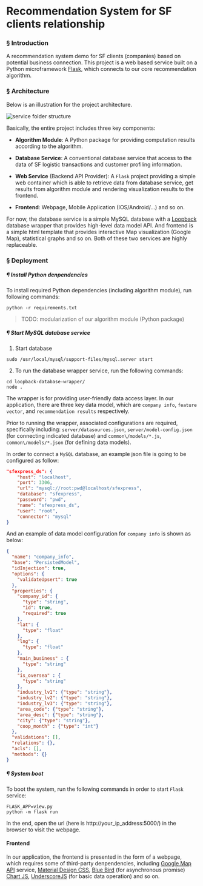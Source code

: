 Recommendation System for SF clients relationship
===

### § Introduction

A recommendation system demo for SF clients (companies) based on potential business connection. This project is a web based service built on a Python microframework [Flask](http://flask.pocoo.org/), which connects to our core recommendation algorithm.

### § Architecture

Below is an illustration for the project architecture.

![service folder structure](https://github.com/meowoodie/sparkling-logistics/blob/master/demo/imgs/architecture.png)

Basically, the entire project includes three key components:

- **Algorithm Module**: A Python package for providing computation results according to the algorithm.

- **Database Service**: A conventional database service that access to the data of SF logistic transactions and customer profiling information.
- **Web Service** (Backend API Provider): A `Flask` project providing a simple web container which is able to retrieve data from database service, get results from algorithm module and rendering visualization results to the frontend.
- **Frontend**: Webpage, Mobile Application (IOS/Android/...) and so on.

For now, the database service is a simple MySQL database with a [Loopback](https://loopback.io/) database wrapper that provides high-level data model API. And frontend is a simple html template that provides interactive Map visualization (Google Map), statistical graphs and so on. Both of these two services are highly replaceable.

### § Deployment

##### ¶ Install Python denpendencies

To install required Python dependencies (including algorithm module), run following commands:
```
python -r requirements.txt
```

> TODO: modularization of our algorithm module (Python package)

##### ¶ Start MySQL database service

1. Start database
```
sudo /usr/local/mysql/support-files/mysql.server start
```
2. To run the database wrapper service, run the following commands:
```
cd loopback-database-wrapper/
node .
```
The wrapper is for providing user-friendly data access layer. In our application, there are three key data model, which are `company info`, `feature vector`, and `recommendation results` respectively.

Prior to running the wrapper, associated configurations are required, specifically including: `server/datasources.json`, `server/model-config.json` (for connecting indicated database) and `common\/models/*.js`, `common\/models/*.json` (for defining data models).

In order to connect a `MySQL` database, an example json file is going to be configured as follow:
```json
"sfexpress_ds": {
    "host": "localhost",
    "port": 3306,
    "url": "mysql://root:pwd@localhost/sfexpress",
    "database": "sfexpress",
    "password": "pwd",
    "name": "sfexpress_ds",
    "user": "root",
    "connector": "mysql"
}
```
And an example of data model configuration for `company info` is shown as below:
```json
{
  "name": "company_info",
  "base": "PersistedModel",
  "idInjection": true,
  "options": {
    "validateUpsert": true
  },
  "properties": {
    "company_id": {
      "type": "string",
      "id": true,
      "required": true
    },
    "lat": {
      "type": "float"
    },
    "lng": {
      "type": "float"
    },
    "main_business" : {
      "type": "string"
    },
    "is_oversea" : {
      "type": "string"
    },
    "industry_lv1": {"type": "string"},
    "industry_lv2": {"type": "string"},
    "industry_lv3": {"type": "string"},
    "area_code": {"type": "string"},
    "area_desc": {"type": "string"},
    "city": {"type": "string"},
    "coop_month" : {"type": "int"}
  },
  "validations": [],
  "relations": {},
  "acls": [],
  "methods": {}
}
```

##### ¶ System boot
To boot the system, run the following commands in order to start `Flask` service:

```
FLASK_APP=view.py
python -m flask run
```

In the end, open the url (here is http://your_ip_address:5000/) in the browser to visit the webpage.

#### Frontend

In our application, the frontend is presented in the form of a webpage, which requires some of third-party denpendencies, including [Google Map API](https://cloud.google.com/maps-platform/) service, [Material Design CSS](https://materializecss.com/), [Blue Bird](http://bluebirdjs.com/docs/getting-started.html) (for asynchronous promise) [Chart JS](http://www.chartjs.org/docs/latest/), [UnderscoreJS](http://underscorejs.org/) (for basic data operation) and so on.
